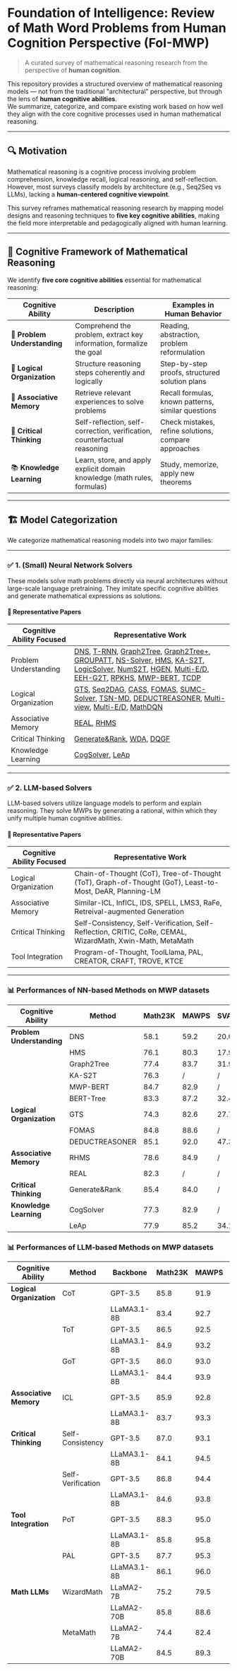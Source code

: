 # Foundation of Intelligence: Review of Math Word Problems from Human Cognition Perspective (FoI-MWP)

> A curated survey of mathematical reasoning research from the perspective of **human cognition**.

This repository provides a structured overview of mathematical reasoning models — not from the traditional "architectural" perspective, but through the lens of **human cognitive abilities**.  
We summarize, categorize, and compare existing work based on how well they align with the core cognitive processes used in human mathematical reasoning.

---

## 🔍 Motivation

Mathematical reasoning is a cognitive process involving problem comprehension, knowledge recall, logical reasoning, and self-reflection. However, most surveys classify models by architecture (e.g., Seq2Seq vs LLMs), lacking a **human-centered cognitive viewpoint**.

This survey reframes mathematical reasoning research by mapping model designs and reasoning techniques to **five key cognitive abilities**, making the field more interpretable and pedagogically aligned with human learning.

---

## 🧠 Cognitive Framework of Mathematical Reasoning

We identify **five core cognitive abilities** essential for mathematical reasoning:

| Cognitive Ability | Description | Examples in Human Behavior |
|-------------------|-------------|-----------------------------|
| 🧭 **Problem Understanding** | Comprehend the problem, extract key information, formalize the goal | Reading, abstraction, problem reformulation |
| 🧩 **Logical Organization** | Structure reasoning steps coherently and logically | Step-by-step proofs, structured solution plans |
| 🔗 **Associative Memory** | Retrieve relevant experiences to solve problems | Recall formulas, known patterns, similar questions |
| 🧐 **Critical Thinking** | Self-reflection, self-correction, verification, counterfactual reasoning | Check mistakes, refine solutions, compare approaches |
| 📚 **Knowledge Learning** | Learn, store, and apply explicit domain knowledge (math rules, formulas) | Study, memorize, apply new theorems |

---

## 🏗️ Model Categorization

We categorize mathematical reasoning models into two major families:

---

### ✅ 1. **(Small) Neural Network Solvers**

These models solve math problems directly via neural architectures without large-scale language pretraining. They imitate specific cognitive abilities and generate mathematical expressions as solutions.

#### 📍 Representative Papers

| Cognitive Ability Focused | Representative Work |
|----------------------------|----------------------|
| Problem Understanding | [DNS](https://aclanthology.org/D17-1088/), [T-RNN](https://ojs.aaai.org/index.php/AAAI/article/view/4697), [Graph2Tree](https://aclanthology.org/2020.acl-main.362/), [Graph2Tree+](https://ieeexplore.ieee.org/document/9721720), [GROUPATT](https://aclanthology.org/P19-1619/), [NS-Solver](https://aclanthology.org/2021.acl-long.456.pdf), [HMS](https://ojs.aaai.org/index.php/AAAI/article/view/16547), [KA-S2T](https://aclanthology.org/2020.emnlp-main.579/), [LogicSolver](https://aclanthology.org/2022.findings-emnlp.1.pdf), [NumS2T](https://aclanthology.org/2021.acl-long.455/), [HGEN](https://ieeexplore.ieee.org/document/9693212), [Multi-E/D](https://aclanthology.org/2020.coling-main.262/), [EEH-G2T](https://aclanthology.org/2021.findings-emnlp.127/), [RPKHS](https://aclanthology.org/2021.emnlp-main.272/), [MWP-BERT](https://aclanthology.org/2022.findings-naacl.74/), [TCDP](https://ieeexplore.ieee.org/document/10113691) |
| Logical Organization | [GTS](https://www.ijcai.org/proceedings/2019/0736.pdf), [Seq2DAG](https://ojs.aaai.org/index.php/AAAI/article/view/16075), [CASS](https://aclanthology.org/C18-1018/), [FOMAS](https://dl.acm.org/doi/10.1145/3580305.3599375), [SUMC-Solver](https://aclanthology.org/2022.emnlp-main.556/), [TSN-MD](https://www.ijcai.org/proceedings/2020/0555.pdf), [DEDUCTREASONER](https://aclanthology.org/2022.acl-long.410/), [Multi-view](https://aclanthology.org/2022.findings-emnlp.79.pdf), [Multi-E/D](https://aclanthology.org/2020.coling-main.262/), [MathDQN](https://ojs.aaai.org/index.php/AAAI/article/view/11981) |
| Associative Memory | [REAL](https://aclanthology.org/2021.findings-emnlp.68/), [RHMS](https://ieeexplore.ieee.org/document/10136830) |
| Critical Thinking | [Generate&Rank](https://aclanthology.org/2021.findings-emnlp.195/), [WDA](https://dl.acm.org/doi/10.1609/aaai.v37i11.26548), [DQGF](https://aclanthology.org/2023.findings-acl.705/) |
| Knowledge Learning | [CogSolver](https://ieeexplore.ieee.org/document/10027795), [LeAp](https://dl.acm.org/doi/10.1609/aaai.v37i4.25571) |

---

### ✅ 2. **LLM-based Solvers**

LLM-based solvers utilize language models to perform and explain reasoning. They solve MWPs by generating a rational, within which they unify multiple human cognitive abilities.

#### 📍 Representative Papers

| Cognitive Ability Focused | Representative Work |
|-------------------|-------------------|
| Logical Organization | Chain-of-Thought (CoT), Tree-of-Thought (ToT), Graph-of-Thought (GoT), Least-to-Most, DeAR, Planning-LM |
| Associative Memory | Similar-ICL, InfICL, IDS, SPELL, LMS3, RaFe, Retreival-augmented Generation |
| Critical Thinking | Self-Consistency, Self-Verification, Self-Reflection, CRITIC, CoRe, CEMAL, WizardMath, Xwin-Math, MetaMath |
| Tool Integration | Program-of-Thought, ToolLlama, PAL, CREATOR, CRAFT, TROVE, KTCE |

---

### 📊 Performances of NN-based Methods on MWP datasets

| Cognitive Ability | Method | Math23K | MAWPS | SVAMP | MathQA |
|------------------|--------|---------|-------|-------|--------|
| **Problem Understanding** | DNS | 58.1 | 59.2 | 20.0 | / |
|  | HMS | 76.1 | 80.3 | 17.9 | / |
|  | Graph2Tree | 77.4 | 83.7 | 31.9 | 69.5 |
|  | KA-S2T | 76.3 | / | / | / |
|  | MWP-BERT | 84.7 | 82.9 | / | 76.2 |
|  | BERT-Tree | 83.3 | 87.2 | 32.4 | 73.8 |
| **Logical Organization** | GTS | 74.3 | 82.6 | 27.7 | / |
|  | FOMAS | 84.8 | 88.6 | / | / |
|  | DEDUCTREASONER | 85.1 | 92.0 | 47.3 | 78.6 |
| **Associative Memory** | RHMS | 78.6 | 84.9 | / | / |
|  | REAL | 82.3 | / | / | / |
| **Critical Thinking** | Generate&Rank | 85.4 | 84.0 | / | / |
| **Knowledge Learning** | CogSolver | 77.3 | 82.9 | / | / |
|  | LeAp | 77.9 | 85.2 | 34.1 | / |


### 📊 Performances of LLM-based Methods on MWP datasets

| Cognitive Ability | Method | Backbone | Math23K | MAWPS | SVAMP | MathQA | GSM8K |
|------------------|--------|---------|---------|-------|-------|--------|-------|
| **Logical Organization** | CoT | GPT-3.5 | 85.8 | 91.9 | 88.4 | 79.8 | 87.2 |
|   |   | LLaMA3.1-8B | 83.4 | 92.7 | 88.9 | 80.2 | 87.4 |
|   | ToT | GPT-3.5 | 86.5 | 92.5 | 89.7 | 80.8 | 88.8 |
|   |   | LLaMA3.1-8B | 84.9 | 93.2 | 90.0 | 81.0 | 89.2 |
|   | GoT | GPT-3.5 | 86.0 | 93.0 | 90.1 | 80.6 | 87.9 |
|   |   | LLaMA3.1-8B | 84.4 | 93.9 | 90.8 | 81.0 | 88.5 |
| **Associative Memory** | ICL | GPT-3.5 | 85.9 | 92.8 | 89.9 | 81.1 | 90.8 |
|   |   | LLaMA3.1-8B | 83.7 | 93.3 | 91.0 | 81.5 | 91.3 |
| **Critical Thinking** | Self-Consistency | GPT-3.5 | 87.0 | 93.1 | 91.7 | 81.4 | 90.5 |
|   |   | LLaMA3.1-8B | 84.1 | 94.5 | 91.9 | 81.7 | 91.2 |
|   | Self-Verification | GPT-3.5 | 86.8 | 94.4 | 90.6 | 82.5 | 91.6 |
|   |   | LLaMA3.1-8B | 84.6 | 93.8 | 92.1 | 82.0 | 90.9 |
| **Tool Integration** | PoT | GPT-3.5 | 88.3 | 95.0 | 93.8 | 84.7 | 92.8 |
|   |   | LLaMA3.1-8B | 85.8 | 95.8 | 93.5 | 85.5 | 92.5 |
|   | PAL | GPT-3.5 | 87.7 | 95.3 | 92.5 | 83.1 | 93.0 |
|   |   | LLaMA3.1-8B | 86.1 | 96.0 | 93.7 | 82.4 | 93.4 |
| **Math LLMs** | WizardMath | LLaMA2-7B | 75.2 | 79.5 | 63.2 | 73.5 | 75.1 |
|   |   | LLaMA2-70B | 85.8 | 88.6 | 76.4 | 80.1 | 83.8 |
|   | MetaMath | LLaMA2-7B | 74.4 | 82.4 | 75.8 | 77.6 | 79.2 |
|   |   | LLaMA2-70B | 84.5 | 89.3 | 80.6 | 81.0 | 85.3 |